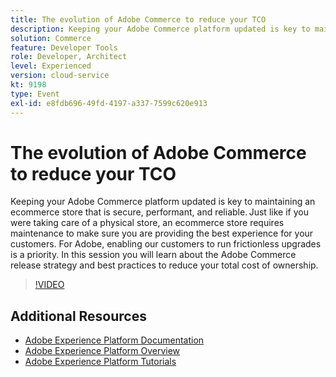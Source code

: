 ```yaml
---
title: The evolution of Adobe Commerce to reduce your TCO
description: Keeping your Adobe Commerce platform updated is key to maintaining an ecommerce store that is secure, performant, and reliable. Just like if you were taking care of a physical store, an ecommerce store requires maintenance to make sure you are providing the best experience for your customers.  For Adobe, enabling our customers to run frictionless upgrades is a priority. In this session you will learn about the Adobe Commerce release strategy and best practices to reduce your total cost of ownership.
solution: Commerce
feature: Developer Tools
role: Developer, Architect
level: Experienced
version: cloud-service
kt: 9198
type: Event
exl-id: e8fdb696-49fd-4197-a337-7599c620e913
---
```

# The evolution of Adobe Commerce to reduce your TCO

Keeping your Adobe Commerce platform updated is key to maintaining an ecommerce store that is secure, performant, and reliable. Just like if you were taking care of a physical store, an ecommerce store requires maintenance to make sure you are providing the best experience for your customers.  For Adobe, enabling our customers to run frictionless upgrades is a priority. In this session you will learn about the Adobe Commerce release strategy and best practices to reduce your total cost of ownership.

>[!VIDEO](https://video.tv.adobe.com/v/337765/?quality=12&learn=on&hidetitle=true)

## Additional Resources

- [Adobe Experience Platform Documentation](https://experienceleague.adobe.com/docs/experience-platform.html)
- [Adobe Experience Platform Overview](https://experienceleague.adobe.com/docs/experience-platform/landing/home.html)
- [Adobe Experience Platform Tutorials](https://experienceleague.adobe.com/docs/platform-learn/tutorials/overview.html?lang=en)
